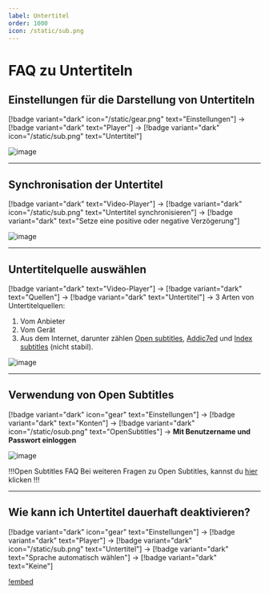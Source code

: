 ```yaml
---
label: Untertitel
order: 1000
icon: /static/sub.png
---
```


# FAQ zu Untertiteln

## Einstellungen für die Darstellung von Untertiteln

[!badge variant="dark" icon="/static/gear.png" text="Einstellungen"] → [!badge variant="dark" text="Player"] → [!badge variant="dark" icon="/static/sub.png" text="Untertitel"]

![image](https://user-images.githubusercontent.com/57977673/194716099-e7932efe-0c60-4837-be1d-70fe3d514d98.png)

___
## Synchronisation der Untertitel

[!badge variant="dark" text="Video-Player"] → [!badge variant="dark" icon="/static/sub.png" text="Untertitel synchronisieren"] → [!badge variant="dark" text="Setze eine positive oder negative Verzögerung"]

![image](https://user-images.githubusercontent.com/57977673/194716414-7b24555c-172b-439c-a9d5-e45ea0c71ee0.png)

___
## Untertitelquelle auswählen

[!badge variant="dark" text="Video-Player"] → [!badge variant="dark" text="Quellen"] → [!badge variant="dark" text="Untertitel"] → 3 Arten von Untertitelquellen: 

1. Vom Anbieter
2. Vom Gerät
3. Aus dem Internet, darunter zählen [Open subtitles](https://www.opensubtitles.com/), [Addic7ed](https://www.addic7ed.com/) und [Index subtitles](https://subscene.cyou/) (nicht stabil).

![image](https://user-images.githubusercontent.com/57977673/194716636-f16fe137-c2e6-4529-bfd8-b86214ab8843.png)

___
## Verwendung von Open Subtitles

[!badge variant="dark" icon="gear" text="Einstellungen"] → [!badge variant="dark" text="Konten"] → [!badge variant="dark" icon="/static/osub.png" text="OpenSubtitles"] → **Mit Benutzername und Passwort einloggen**

![image](https://user-images.githubusercontent.com/57977673/194716884-04860e09-7910-4216-bf26-52fbca4e0a86.png)

!!!Open Subtitles FAQ
Bei weiteren Fragen zu Open Subtitles, kannst du [hier](/Integration/opensubtitles) klicken
!!!

___
## Wie kann ich Untertitel dauerhaft deaktivieren?

[!badge variant="dark" icon="gear" text="Einstellungen"] → [!badge variant="dark" text="Player"] → [!badge variant="dark" icon="/static/sub.png" text="Untertitel"] → [!badge variant="dark" text="Sprache automatisch wählen"] → [!badge variant="dark" text="Keine"]

[!embed](https://www.youtube-nocookie.com/embed/8QLJb_u9_cc)
